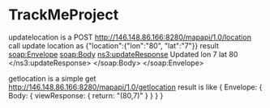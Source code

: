 # TrackMeProject

updatelocation is a POST
http://146.148.86.166:8280/mapapi/1.0/location
call update location as {"location":{"lon":"80", "lat":"7"}}
result
<soap:Envelope>
<soap:Body>
<ns3:updateResponse>
<return>Updated lon 7 lat 80</return>
</ns3:updateResponse>
</soap:Body>
</soap:Envelope>

getlocation is a simple get
http://146.148.86.166:8280/mapapi/1.0/getlocation
result is like 
{
Envelope: {
Body: {
viewResponse: {
return: "(80,7)"
}
}
}
}
